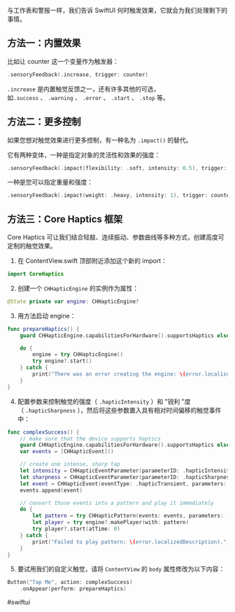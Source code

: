 与工作表和警报一样，我们告诉 SwiftUI 何时触发效果，它就会为我们处理剩下的事情。

## 方法一：内置效果

比如让 counter 这一个变量作为触发器：

```swift
.sensoryFeedback(.increase, trigger: counter)
```

`.increase` 是内置触觉反馈之一，还有许多其他的可选，如`.success` 、 `.warning` 、 `.error` 、 `.start` 、 `.stop` 等。

## 方法二：更多控制

如果您想对触觉效果进行更多控制，有一种名为 `.impact()` 的替代。

它有两种变体，一种是指定对象的灵活性和效果的强度：

```swift
.sensoryFeedback(.impact(flexibility: .soft, intensity: 0.5), trigger: counter)
```

一种是您可以指定重量和强度：

```swift
.sensoryFeedback(.impact(weight: .heavy, intensity: 1), trigger: counter)
```

## 方法三：Core Haptics 框架

Core Haptics 可让我们结合轻敲、连续振动、参数曲线等多种方式，创建高度可定制的触觉效果。

1. 在 ContentView.swift 顶部附近添加这个新的 import：

```swift
import CoreHaptics
```

2. 创建一个 `CHHapticEngine` 的实例作为属性：

```swift
@State private var engine: CHHapticEngine?
```

3. 用方法启动 engine：

```swift
func prepareHaptics() {
    guard CHHapticEngine.capabilitiesForHardware().supportsHaptics else { return }

    do {
        engine = try CHHapticEngine()
        try engine?.start()
    } catch {
        print("There was an error creating the engine: \(error.localizedDescription)")
    }
}
```

4. 配置参数来控制触觉的强度（ `.hapticIntensity` ）和 "锐利 "度（ `.hapticSharpness` ），然后将这些参数置入具有相对时间偏移的触觉事件中：

```swift
func complexSuccess() {
    // make sure that the device supports haptics
    guard CHHapticEngine.capabilitiesForHardware().supportsHaptics else { return }
    var events = [CHHapticEvent]()

    // create one intense, sharp tap
    let intensity = CHHapticEventParameter(parameterID: .hapticIntensity, value: 1)
    let sharpness = CHHapticEventParameter(parameterID: .hapticSharpness, value: 1)
    let event = CHHapticEvent(eventType: .hapticTransient, parameters: [intensity, sharpness], relativeTime: 0)
    events.append(event)

    // convert those events into a pattern and play it immediately
    do {
        let pattern = try CHHapticPattern(events: events, parameters: [])
        let player = try engine?.makePlayer(with: pattern)
        try player?.start(atTime: 0)
    } catch {
        print("Failed to play pattern: \(error.localizedDescription).")
    }
}
```

5. 要试用我们的自定义触觉，请将 `ContentView` 的 `body` 属性修改为以下内容：

```swift
Button("Tap Me", action: complexSuccess)
    .onAppear(perform: prepareHaptics)
```

#swiftui 